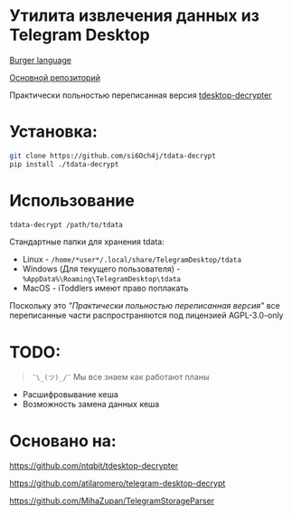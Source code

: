 # Утилита извлечения данных из Telegram Desktop

[Burger language](README.en.md)

[Основной репозиторий](https://gitflic.ru/project/consensus/tdata-decrypt)

Практически польностью переписанная версия [tdesktop-decrypter](https://github.com/ntqbit/tdesktop-decrypter)

# Установка:
```bash
git clone https://github.com/si6Och4j/tdata-decrypt
pip install ./tdata-decrypt
```

# Использование
```bash
tdata-decrypt /path/to/tdata
```

Стандартные папки для хранения tdata:
 - Linux - `/home/*user*/.local/share/TelegramDesktop/tdata`
 - Windows (Для текущего пользователя) - `%AppData%\Roaming\TelegramDesktop\tdata`
 - MacOS - iToddlers имеют право поплакать

Поскольку это *"Практически польностью переписанная версия"* все переписанные части распространяются под лицензией AGPL-3.0-only

# TODO:
> `¯\_(ツ)_/¯` Мы все знаем как работают планы
 - Расшифровывание кеша
 - Возможность замена данных кеша

# Основано на:
https://github.com/ntqbit/tdesktop-decrypter

https://github.com/atilaromero/telegram-desktop-decrypt

https://github.com/MihaZupan/TelegramStorageParser
